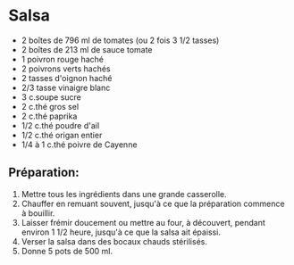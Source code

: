 # Salsa

- 2 boîtes de 796 ml de tomates (ou 2 fois 3 1/2 tasses)
- 2 boîtes de 213 ml de sauce tomate
- 1 poivron rouge haché
- 2 poivrons verts hachés
- 2 tasses d'oignon haché
- 2/3 tasse vinaigre blanc
- 3 c.soupe sucre
- 2 c.thé gros sel
- 2 c.thé paprika
- 1/2 c.thé poudre d'ail
- 1/2 c.thé origan entier
- 1/4 à 1 c.thé poivre de Cayenne

## Préparation:

1. Mettre tous les ingrédients dans une grande casserolle.
2. Chauffer en remuant souvent, jusqu'à ce que la préparation commence à bouillir.
3. Laisser frémir doucement ou mettre au four, à découvert, pendant environ 1 1/2 heure, jusqu'à ce que la salsa ait épaissi.
4. Verser la salsa dans des bocaux chauds stérilisés.
5. Donne 5 pots de 500 ml.

